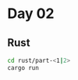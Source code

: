 # Day 02

<!-- ## C++

```sh
cd cpp
g++ -std=c++20 -o day-02-part-<1|2> day-02-part-<1|2>.cxx
./day-02-part-<1|2>
```

## C

```sh
cd c
gcc -std=c11 -o day-02-part-<1|2> day-02-part--<1|2>.c
./day-02-part-<1|2>
```
-->

## Rust

```sh
cd rust/part-<1|2>
cargo run
```

<!-- ## Zig

```sh
cd zig
zig run src/day-02-part-<1|2>.zig
```

## Elixir

```sh
elixirc day-02-part-<1|2>.exs -->
